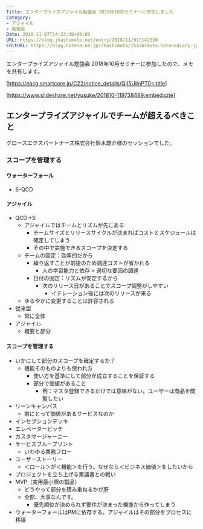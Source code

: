 ```yaml
---
Title: エンタープライズアジャイル勉強会 2018年10月セミナーに参加しました
Category:
- アジャイル
- 勉強会
Date: 2018-11-07T14:23:30+09:00
URL: https://blog.jhashimoto.net/entry/2018/11/07/142330
EditURL: https://blog.hatena.ne.jp/JHashimoto/jhashimoto.hatenadiary.jp/atom/entry/10257846132665476268
---
```


エンタープライズアジャイル勉強会 2018年10月セミナーに参加したので、メモを共有します。

[https://easg.smartcore.jp/C22/notice_details/QjI5UllnPT0=:title]

<!-- more -->

[https://www.slideshare.net/yusuke/201810-119738489:embed:cite]

## エンタープライズアジャイルでチームが超えるべきこと
グロースエクスパートナーズ株式会社鈴木雄介様のセッションでした。

### スコープを管理する

#### ウォーターフォール
* S-QCD

#### アジャイル
* QCD→S
    * アジャイルではチームとリズムが先にある
        * チームサイズとリリースサイクルが決まればコストとスケジュールは確定してしまう
        * その中で実施できるスコープを決定する
    * チームの固定：効率的だから
        * 繰り返すことが前提のため調達コストが省かれる
            * 人の学習能力と依存 > 適切な要因の調達
        * 日付の固定：リズムが安定するから
            * 次のリリース日があることでスコープ調整がしやすい
                * イテレーション後には次のリリースが来る
    * ゆるやかに変更することは許容される
* 従来型
    * 常に全体
* アジャイル
    * 概要と部分

#### スコープを管理する
* いかにして部分のスコープを確定するか？
    * 機能そのものよりも使われ方
        * 使い方を基準にして部分が成立することを保証する
        * 部分で価値があること
            * 例：マスタ登録できるだけでは意味がない。ユーザーは商品を閲覧したい
* リーンキャンバス
    * 誰にとって価値があるサービスなのか
* インセプションデッキ
* エレベーターピッチ
* カスタマージャーニー
* サービスブループリント
    * いわゆる業務フロー
* ユーザーストーリー
    * ＜ロール＞が＜機能＞を行う。なぜなら＜ビジネス価値＞をしたいから
* プロジェクトを立ち上げる稟議書との戦い
* MVP（実用最小限の製品）
    * どうやって部分を積み重ねるかが肝
    * 全部、大事なんです。
        * 優先順位が決められず要件が決まった機能から作ってしまう
* ウォーターフォールはPMに依存する。アジャイルはその部分をプロセスに移譲


